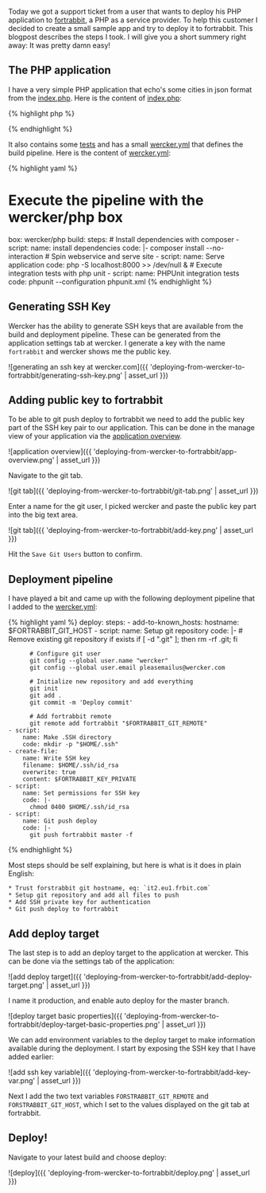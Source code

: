 Today we got a support ticket from a user that wants to deploy his PHP application to [fortrabbit](http://fortrabbit.com/ "fortrabbit homepage"), a PHP as a service provider. To help this customer I decided to create a small sample app and try to deploy it to fortrabbit. This blogpost describes the steps I took. I will give you a short summery right away: It was pretty damn easy!

## The PHP application

I have a very simple PHP application that echo's some cities in json format from the [index.php](https://github.com/pjvds/php-fortrabbit-sample-app/blob/master/index.php). Here is the content of [index.php](https://github.com/pjvds/php-fortrabbit-sample-app/blob/master/index.php):

{% highlight php %}
<?php
$cities = array("Amsterdam", "San Francisco", "Berlin",
                "New York", "Tokyo", "London");

header('Content-Type: application/json');
echo json_encode($cities, JSON_PRETTY_PRINT);
?>
{% endhighlight %}

It also contains some [tests](https://github.com/pjvds/php-fortrabbit-sample-app/blob/master/tests/) and has a small [wercker.yml](https://github.com/pjvds/php-fortrabbit-sample-app/blob/master/wercker.yml) that defines the build pipeline. Here is the content of [wercker.yml](https://github.com/pjvds/php-fortrabbit-sample-app/blob/master/index.php):

{% highlight yaml %}
# Execute the pipeline with the wercker/php box
box: wercker/php
build:
  steps:
    # Install dependencies with composer
    - script:
        name: install dependencies
        code: |-
            composer install --no-interaction
    # Spin webservice and serve site
    - script:
        name: Serve application
        code: php -S localhost:8000 >> /dev/null &
    # Execute integration tests with php unit
    - script:
        name: PHPUnit integration tests
        code: phpunit --configuration phpunit.xml
{% endhighlight %}

## Generating SSH Key

Wercker has the ability to generate SSH keys that are available from the build and deployment pipeline. These can be generated from the application settings tab at wercker. I generate a key with the name `fortrabbit` and wercker shows me the public key.

![generating an ssh key at wercker.com]({{ 'deploying-from-wercker-to-fortrabbit/generating-ssh-key.png' | asset_url }})

## Adding public key to fortrabbit

To be able to git push deploy to fortrabbit we need to add the public key part of the SSH key pair to our application. This can be done in the manage view of your application via the [application overview](https://my.fortrabbit.com/apps).

![application overview]({{ 'deploying-from-wercker-to-fortrabbit/app-overview.png' | asset_url }})

Navigate to the git tab.

![git tab]({{ 'deploying-from-wercker-to-fortrabbit/git-tab.png' | asset_url }})

Enter a name for the git user, I picked wercker and paste the public key part into the big text area.

![git tab]({{ 'deploying-from-wercker-to-fortrabbit/add-key.png' | asset_url }})

Hit the `Save Git Users` button to confirm.

## Deployment pipeline

I have played a bit and came up with the following deployment pipeline that I added to the [wercker.yml](https://github.com/pjvds/php-fortrabbit-sample-app/blob/738f0b69d403b6045f809470bc5b27b97a9f58db/wercker.yml#L18-L56):

{% highlight yaml %}
deploy:
  steps:
    - add-to-known_hosts:
        hostname: $FORTRABBIT_GIT_HOST
    - script:
        name: Setup git repository
        code: |-
          # Remove existing git repository if exists
          if [ -d ".git" ]; then rm -rf .git; fi

          # Configure git user
          git config --global user.name "wercker"
          git config --global user.email pleasemailus@wercker.com

          # Initialize new repository and add everything
          git init
          git add .
          git commit -m 'Deploy commit'

          # Add fortrabbit remote
          git remote add fortrabbit "$FORTRABBIT_GIT_REMOTE"
    - script:
        name: Make .SSH directory
        code: mkdir -p "$HOME/.ssh"
    - create-file:
        name: Write SSH key
        filename: $HOME/.ssh/id_rsa
        overwrite: true
        content: $FORTRABBIT_KEY_PRIVATE
    - script:
        name: Set permissions for SSH key
        code: |-
          chmod 0400 $HOME/.ssh/id_rsa
    - script:
        name: Git push deploy
        code: |-
          git push fortrabbit master -f
{% endhighlight %}

Most steps should be self explaining, but here is what is it does in plain English:
	
	* Trust forstrabbit git hostname, eq: `it2.eu1.frbit.com`
	* Setup git repository and add all files to push
	* Add SSH private key for authentication
	* Git push deploy to fortrabbit

## Add deploy target

The last step is to add an deploy target to the application at wercker. This can be done via the settings tab of the application:

![add deploy target]({{ 'deploying-from-wercker-to-fortrabbit/add-deploy-target.png' | asset_url }})

I name it production, and enable auto deploy for the master branch.

![deploy target basic properties]({{ 'deploying-from-wercker-to-fortrabbit/deploy-target-basic-properties.png' | asset_url }})

We can add environment variables to the deploy target to make information available during the deployment. I start by exposing the SSH key that I have added earlier:

![add ssh key variable]({{ 'deploying-from-wercker-to-fortrabbit/add-key-var.png' | asset_url }})

Next I add the two text variables `FORSTRABBIT_GIT_REMOTE` and `FORSTRABBIT_GIT_HOST`, which I set to the values displayed on the git tab at fortrabbit.

## Deploy!

Navigate to your latest build and choose deploy:

![deploy]({{ 'deploying-from-wercker-to-fortrabbit/deploy.png' | asset_url }})